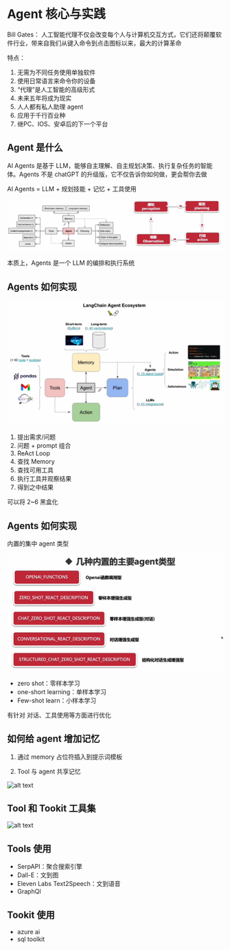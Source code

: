 # Agent 核心与实践

Bill Gates：
人工智能代理不仅会改变每个人与计算机交互方式，它们还将颠覆软件行业，带来自我们从键入命令到点击图标以来，最大的计算革命

特点：

1. 无需为不同任务使用单独软件
2. 使用日常语言来命令你的设备
3. “代理”是人工智能的高级形式
4. 未来五年将成为现实
5. 人人都有私人助理 agent
6. 应用于千行百业种
7. 继PC、IOS、安卓后的下一个平台

## Agent 是什么

AI Agents 是基于 LLM，能够自主理解、自主规划决策、执行复杂任务的智能体。Agents 不是 chatGPT 的升级版，它不仅告诉你如何做，更会帮你去做

AI Agents = LLM + 规划技能 + 记忆 + 工具使用

![alt text](./images/agentzc.png)

本质上，Agents 是一个 LLM 的编排和执行系统

## Agents 如何实现

![alt text](./images/agentrhsx.png)

1. 提出需求/问题
2. 问题 + prompt 组合
3. ReAct Loop
4. 查找 Memory
5. 查找可用工具
6. 执行工具并观察结果
7. 得到之中结果

可以将 2~6 黑盒化

## Agents 如何实现

内置的集中 agent 类型

![alt text](./images/jzagents.png)

- zero shot：零样本学习
- one-short learning：单样本学习
- Few-shot learn：小样本学习

有针对 对话、工具使用等方面进行优化

## 如何给 agent 增加记忆

1. 通过 memory 占位符插入到提示词模板

2. Tool 与 agent 共享记忆

![alt text](./images/images/toolgxjiyi.png)

## Tool 和 Tookit 工具集

![alt text](./images/agenttoolkit)

## Tools 使用

- SerpAPI：聚合搜索引擎
- Dall-E：文到图
- Eleven Labs Text2Speech：文到语音
- GraphQl

## Tookit 使用

- azure ai
- sql toolkit
